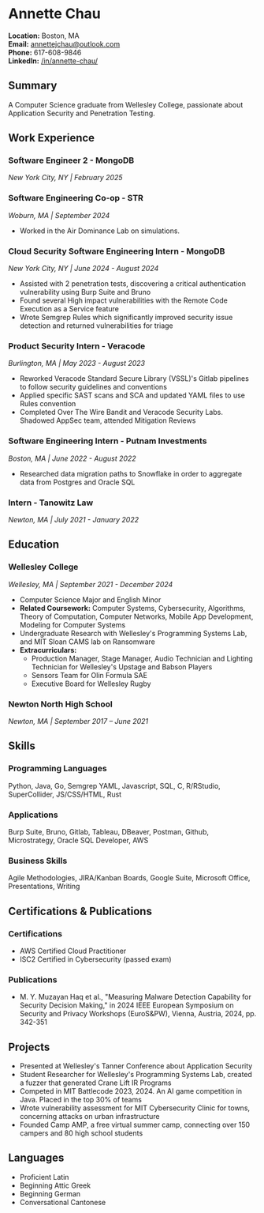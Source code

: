 # Annette Chau
**Location:** Boston, MA  
**Email:** annettejchau@outlook.com  
**Phone:** 617-608-9846  
**LinkedIn:** [/in/annette-chau/](https://linkedin.com/in/annette-chau/)

## Summary
A Computer Science graduate from Wellesley College, passionate about Application Security and Penetration Testing.

## Work Experience

### Software Engineer 2 - MongoDB
*New York City, NY | February 2025*

### Software Engineering Co-op - STR
*Woburn, MA | September 2024*
- Worked in the Air Dominance Lab on simulations.

### Cloud Security Software Engineering Intern - MongoDB
*New York City, NY | June 2024 - August 2024*
- Assisted with 2 penetration tests, discovering a critical authentication vulnerability using Burp Suite and Bruno
- Found several High impact vulnerabilities with the Remote Code Execution as a Service feature
- Wrote Semgrep Rules which significantly improved security issue detection and returned vulnerabilities for triage

### Product Security Intern - Veracode
*Burlington, MA | May 2023 - August 2023*
- Reworked Veracode Standard Secure Library (VSSL)'s Gitlab pipelines to follow security guidelines and conventions
- Applied specific SAST scans and SCA and updated YAML files to use Rules convention
- Completed Over The Wire Bandit and Veracode Security Labs. Shadowed AppSec team, attended Mitigation Reviews

### Software Engineering Intern - Putnam Investments
*Boston, MA | June 2022 - August 2022*
- Researched data migration paths to Snowflake in order to aggregate data from Postgres and Oracle SQL

### Intern - Tanowitz Law
*Newton, MA | July 2021 - January 2022*

## Education

### Wellesley College
*Wellesley, MA | September 2021 - December 2024*
- Computer Science Major and English Minor
- **Related Coursework:** Computer Systems, Cybersecurity, Algorithms, Theory of Computation, Computer Networks, Mobile App Development, Modeling for Computer Systems
- Undergraduate Research with Wellesley's Programming Systems Lab, and MIT Sloan CAMS lab on Ransomware
- **Extracurriculars:** 
  - Production Manager, Stage Manager, Audio Technician and Lighting Technician for Wellesley's Upstage and Babson Players
  - Sensors Team for Olin Formula SAE
  - Executive Board for Wellesley Rugby

### Newton North High School
*Newton, MA | September 2017 – June 2021*

## Skills

### Programming Languages
Python, Java, Go, Semgrep YAML, Javascript, SQL, C, R/RStudio, SuperCollider, JS/CSS/HTML, Rust

### Applications
Burp Suite, Bruno, Gitlab, Tableau, DBeaver, Postman, Github, Microstrategy, Oracle SQL Developer, AWS

### Business Skills
Agile Methodologies, JIRA/Kanban Boards, Google Suite, Microsoft Office, Presentations, Writing

## Certifications & Publications

### Certifications
- AWS Certified Cloud Practitioner
- ISC2 Certified in Cybersecurity (passed exam)

### Publications
- M. Y. Muzayan Haq et al., "Measuring Malware Detection Capability for Security Decision Making," in 2024 IEEE European Symposium on Security and Privacy Workshops (EuroS&PW), Vienna, Austria, 2024, pp. 342-351

## Projects
- Presented at Wellesley's Tanner Conference about Application Security
- Student Researcher for Wellesley's Programming Systems Lab, created a fuzzer that generated Crane Lift IR Programs
- Competed in MIT Battlecode 2023, 2024. An AI game competition in Java. Placed in the top 30% of teams
- Wrote vulnerability assessment for MIT Cybersecurity Clinic for towns, concerning attacks on urban infrastructure
- Founded Camp AMP, a free virtual summer camp, connecting over 150 campers and 80 high school students

## Languages
- Proficient Latin
- Beginning Attic Greek
- Beginning German
- Conversational Cantonese
